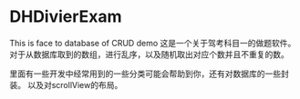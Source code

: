 # DHDivierExam
This is face to database of CRUD demo
这是一个关于驾考科目一的做题软件。
对于从数据库取到的数组，进行乱序，以及随机取出对应个数并且不重复的数。

里面有一些开发中经常用到的一些分类可能会帮助到你，还有对数据库的一些封装。
以及对scrollView的布局。
